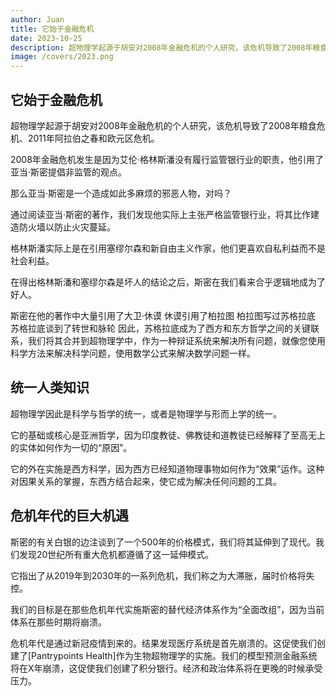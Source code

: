 ```yaml
---
author: Juan
title: 它始于金融危机
date: 2023-10-25
description: 超物理学起源于胡安对2008年金融危机的个人研究，该危机导致了2008年粮食危机、2011年阿拉伯之春和欧元区危机。
image: /covers/2023.png
---
```



## 它始于金融危机

超物理学起源于胡安对2008年金融危机的个人研究，该危机导致了2008年粮食危机、2011年阿拉伯之春和欧元区危机。

2008年金融危机发生是因为艾伦·格林斯潘没有履行监管银行业的职责，他引用了亚当·斯密提倡非监管的观点。

那么亚当·斯密是一个造成如此多麻烦的邪恶人物，对吗？

通过阅读亚当·斯密的著作，我们发现他实际上主张严格监管银行业，将其比作建造防火墙以防止火灾蔓延。

格林斯潘实际上是在引用塞缪尔森和新自由主义作家，他们更喜欢自私利益而不是社会利益。

在得出格林斯潘和塞缪尔森是坏人的结论之后，斯密在我们看来合乎逻辑地成为了好人。

斯密在他的著作中大量引用了大卫·休谟
休谟引用了柏拉图
柏拉图写过苏格拉底
苏格拉底谈到了转世和脉轮
因此，苏格拉底成为了西方和东方哲学之间的关键联系，我们将其合并到超物理学中，作为一种辩证系统来解决所有问题，就像您使用科学方法来解决科学问题，使用数学公式来解决数学问题一样。


## 统一人类知识

超物理学因此是科学与哲学的统一，或者是物理学与形而上学的统一。

它的基础或核心是亚洲哲学，因为印度教徒、佛教徒和道教徒已经解释了至高无上的实体如何作为一切的“原因”。

它的外在实施是西方科学，因为西方已经知道物理事物如何作为“效果”运作。这种对因果关系的掌握，东西方结合起来，使它成为解决任何问题的工具。


## 危机年代的巨大机遇

斯密的有关白银的边注谈到了一个500年的价格模式，我们将其延伸到了现代。我们发现20世纪所有重大危机都遵循了这一延伸模式。

它指出了从2019年到2030年的一系列危机，我们称之为大滞胀，届时价格将失控。

我们的目标是在那些危机年代实施斯密的替代经济体系作为“全面改组”，因为当前体系在那些时期将崩溃。

危机年代是通过新冠疫情到来的。结果发现医疗系统是首先崩溃的。这促使我们创建了[Pantrypoints Health]作为生物超物理学的实施。我们的模型预测金融系统将在X年崩溃，这促使我们创建了积分银行。经济和政治体系将在更晚的时候承受压力。

